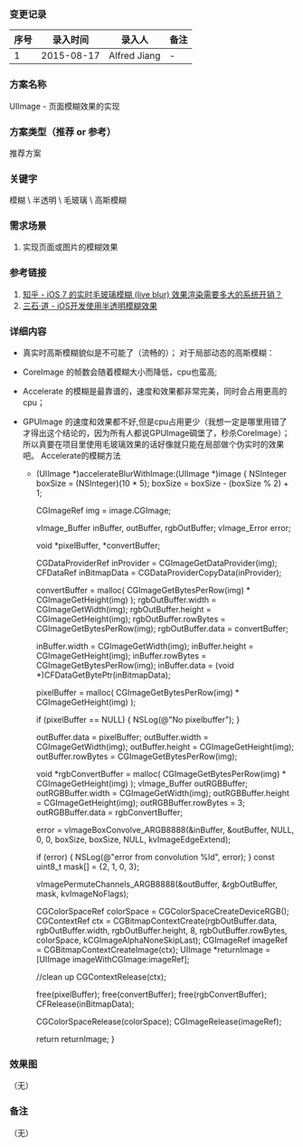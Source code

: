 ### 变更记录
| 序号 | 录入时间 | 录入人 | 备注 |
| -- | -- | -- | -- |
| 1 | 2015-08-17 | Alfred Jiang | - |

### 方案名称
UIImage - 页面模糊效果的实现

### 方案类型（推荐 or 参考）
推荐方案

### 关键字
模糊 \ 半透明 \ 毛玻璃 \ 高斯模糊

### 需求场景
1. 实现页面或图片的模糊效果

### 参考链接
1. [知乎 - iOS 7 的实时毛玻璃模糊 (live blur) 效果渲染需要多大的系统开销？](http://www.zhihu.com/question/21260575/answer/18401841)
2. [三石·道 - iOS开发使用半透明模糊效果](http://www.molotang.com/articles/1921.html)

### 详细内容

* 真实时高斯模糊貌似是不可能了（流畅的）；
对于局部动态的高斯模糊：
* CoreImage 的帧数会随着模糊大小而降低，cpu也蛮高;
* Accelerate 的模糊是最靠谱的，速度和效果都非常完美，同时会占用更高的cpu；
* GPUImage 的速度和效果都不好,但是cpu占用更少（我想一定是哪里用错了才得出这个结论的，因为所有人都说GPUImage碉堡了，秒杀CoreImage）；
所以真要在项目里使用毛玻璃效果的话好像就只能在局部做个伪实时的效果吧。
Accelerate的模糊方法


    - (UIImage *)accelerateBlurWithImage:(UIImage *)image
    {
        NSInteger boxSize = (NSInteger)(10 * 5);
        boxSize = boxSize - (boxSize % 2) + 1;

        CGImageRef img = image.CGImage;

        vImage_Buffer inBuffer, outBuffer, rgbOutBuffer;
        vImage_Error error;

        void *pixelBuffer, *convertBuffer;

        CGDataProviderRef inProvider = CGImageGetDataProvider(img);
        CFDataRef inBitmapData = CGDataProviderCopyData(inProvider);

        convertBuffer = malloc( CGImageGetBytesPerRow(img) * CGImageGetHeight(img) );
        rgbOutBuffer.width = CGImageGetWidth(img);
        rgbOutBuffer.height = CGImageGetHeight(img);
        rgbOutBuffer.rowBytes = CGImageGetBytesPerRow(img);
        rgbOutBuffer.data = convertBuffer;

        inBuffer.width = CGImageGetWidth(img);
        inBuffer.height = CGImageGetHeight(img);
        inBuffer.rowBytes = CGImageGetBytesPerRow(img);
        inBuffer.data = (void *)CFDataGetBytePtr(inBitmapData);

        pixelBuffer = malloc( CGImageGetBytesPerRow(img) * CGImageGetHeight(img) );

        if (pixelBuffer == NULL) {
            NSLog(@"No pixelbuffer");
        }

        outBuffer.data = pixelBuffer;
        outBuffer.width = CGImageGetWidth(img);
        outBuffer.height = CGImageGetHeight(img);
        outBuffer.rowBytes = CGImageGetBytesPerRow(img);

        void *rgbConvertBuffer = malloc( CGImageGetBytesPerRow(img) * CGImageGetHeight(img) );
        vImage_Buffer outRGBBuffer;
        outRGBBuffer.width = CGImageGetWidth(img);
        outRGBBuffer.height = CGImageGetHeight(img);
        outRGBBuffer.rowBytes = 3;
        outRGBBuffer.data = rgbConvertBuffer;

        error = vImageBoxConvolve_ARGB8888(&inBuffer, &outBuffer, NULL, 0, 0, boxSize, boxSize, NULL, kvImageEdgeExtend);

        if (error) {
            NSLog(@"error from convolution %ld", error);
        }
        const uint8_t mask[] = {2, 1, 0, 3};

        vImagePermuteChannels_ARGB8888(&outBuffer, &rgbOutBuffer, mask, kvImageNoFlags);

        CGColorSpaceRef colorSpace = CGColorSpaceCreateDeviceRGB();
        CGContextRef ctx = CGBitmapContextCreate(rgbOutBuffer.data,
                                                 rgbOutBuffer.width,
                                                 rgbOutBuffer.height,
                                                 8,
                                                 rgbOutBuffer.rowBytes,
                                                 colorSpace,
                                                 kCGImageAlphaNoneSkipLast);
        CGImageRef imageRef = CGBitmapContextCreateImage(ctx);
        UIImage *returnImage = [UIImage imageWithCGImage:imageRef];

        //clean up
        CGContextRelease(ctx);

        free(pixelBuffer);
        free(convertBuffer);
        free(rgbConvertBuffer);
        CFRelease(inBitmapData);

        CGColorSpaceRelease(colorSpace);
        CGImageRelease(imageRef);

        return returnImage;
    }

### 效果图
（无）

### 备注
（无）
